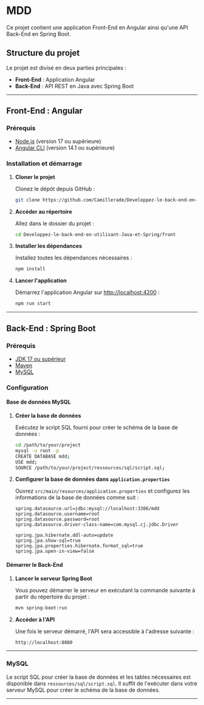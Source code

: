 # MDD

Ce projet contient une application Front-End en Angular ainsi qu'une API Back-End en Spring Boot.

## Structure du projet

Le projet est divisé en deux parties principales :

- **Front-End** : Application Angular
- **Back-End** : API REST en Java avec Spring Boot

---

## Front-End : Angular

### Prérequis

- [Node.js](https://nodejs.org/) (version 17 ou supérieure)
- [Angular CLI](https://angular.io/cli) (version 14.1 ou supérieure)

### Installation et démarrage

1. **Cloner le projet**

    Clonez le dépôt depuis GitHub :

    ```bash
    git clone https://github.com/Camillerade/Developpez-le-back-end-en-utilisant-Java-et-Spring
    ```

2. **Accéder au répertoire**

    Allez dans le dossier du projet :

    ```bash
    cd Developpez-le-back-end-en-utilisant-Java-et-Spring/front
    ```

3. **Installer les dépendances**

    Installez toutes les dépendances nécessaires :

    ```bash
    npm install
    ```

4. **Lancer l'application**

    Démarrez l'application Angular sur [http://localhost:4200](http://localhost:4200) :

    ```bash
    npm run start
    ```

---

## Back-End : Spring Boot

### Prérequis

- [JDK 17 ou supérieur](https://openjdk.java.net/)
- [Maven](https://maven.apache.org/)
- [MySQL](https://www.mysql.com/)

### Configuration

#### Base de données MySQL

1. **Créer la base de données**

    Exécutez le script SQL fourni pour créer le schéma de la base de données :

    ```bash
    cd /path/to/your/project
    mysql -u root -p
    CREATE DATABASE mdd;
    USE mdd;
    SOURCE /path/to/your/project/ressources/sql/script.sql;
    ```

2. **Configurer la base de données dans `application.properties`**

    Ouvrez `src/main/resources/application.properties` et configurez les informations de la base de données comme suit :

    ```properties
    spring.datasource.url=jdbc:mysql://localhost:3306/mdd
    spring.datasource.username=root
    spring.datasource.password=root
    spring.datasource.driver-class-name=com.mysql.cj.jdbc.Driver

    spring.jpa.hibernate.ddl-auto=update
    spring.jpa.show-sql=true
    spring.jpa.properties.hibernate.format_sql=true
    spring.jpa.open-in-view=false
    ```

#### Démarrer le Back-End

1. **Lancer le serveur Spring Boot**

    Vous pouvez démarrer le serveur en exécutant la commande suivante à partir du répertoire du projet :

    ```bash
    mvn spring-boot:run
    ```

2. **Accéder à l'API**

    Une fois le serveur démarré, l'API sera accessible à l'adresse suivante :

    ```bash
    http://localhost:8080
    ```

---

### MySQL

Le script SQL pour créer la base de données et les tables nécessaires est disponible dans `ressources/sql/script.sql`. Il suffit de l'exécuter dans votre serveur MySQL pour créer le schéma de la base de données.

---


